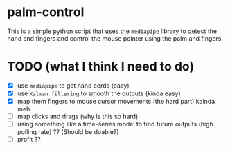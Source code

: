 # palm-control

This is a simple python script that uses the `mediapipe` library to detect the hand and fingers and control the mouse
pointer using the palm and fingers.

# TODO (what I think I need to do)

- [x] use `mediapipe` to get hand cords (easy)
- [x] use `Kalman filtering` to smooth the outputs (kinda easy)
- [x] map them fingers to mouse cursor movements (the hard part) kainda meh
- [ ] map clicks and drags (why is this so hard)
- [ ] using something like a time-series model to find future outputs (high polling rate) ?? (Should be doable?)
- [ ] profit ??